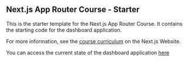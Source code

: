 ## Next.js App Router Course - Starter

This is the starter template for the Next.js App Router Course. It contains the starting code for the dashboard application.

For more information, see the [course curriculum](https://nextjs.org/learn) on the Next.js Website.

You can access the current state of the dashboard application [here](https://nextjs-dashboard-rouge-seven-66.vercel.app/dashboard)